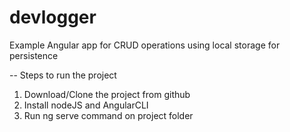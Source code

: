 # devlogger
Example Angular app for CRUD operations using local storage for persistence

-- Steps to run the project
1. Download/Clone the project from github
2. Install nodeJS and AngularCLI
3. Run ng serve command on project folder
